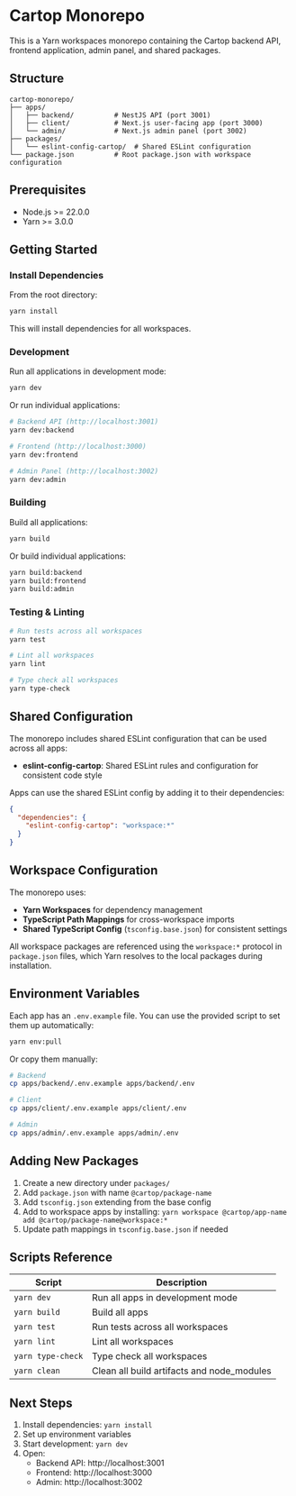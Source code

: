 # Cartop Monorepo

This is a Yarn workspaces monorepo containing the Cartop backend API, frontend application, admin panel, and shared packages.

## Structure

```
cartop-monorepo/
├── apps/
│   ├── backend/          # NestJS API (port 3001)
│   ├── client/           # Next.js user-facing app (port 3000)
│   └── admin/            # Next.js admin panel (port 3002)
├── packages/
│   └── eslint-config-cartop/  # Shared ESLint configuration
└── package.json          # Root package.json with workspace configuration
```

## Prerequisites

- Node.js >= 22.0.0
- Yarn >= 3.0.0

## Getting Started

### Install Dependencies

From the root directory:

```bash
yarn install
```

This will install dependencies for all workspaces.

### Development

Run all applications in development mode:

```bash
yarn dev
```

Or run individual applications:

```bash
# Backend API (http://localhost:3001)
yarn dev:backend

# Frontend (http://localhost:3000)
yarn dev:frontend

# Admin Panel (http://localhost:3002)
yarn dev:admin
```

### Building

Build all applications:

```bash
yarn build
```

Or build individual applications:

```bash
yarn build:backend
yarn build:frontend
yarn build:admin
```

### Testing & Linting

```bash
# Run tests across all workspaces
yarn test

# Lint all workspaces
yarn lint

# Type check all workspaces
yarn type-check
```

## Shared Configuration

The monorepo includes shared ESLint configuration that can be used across all apps:

- **eslint-config-cartop**: Shared ESLint rules and configuration for consistent code style

Apps can use the shared ESLint config by adding it to their dependencies:

```json
{
  "dependencies": {
    "eslint-config-cartop": "workspace:*"
  }
}
```

## Workspace Configuration

The monorepo uses:

- **Yarn Workspaces** for dependency management
- **TypeScript Path Mappings** for cross-workspace imports
- **Shared TypeScript Config** (`tsconfig.base.json`) for consistent settings

All workspace packages are referenced using the `workspace:*` protocol in `package.json` files, which Yarn resolves to the local packages during installation.

## Environment Variables

Each app has an `.env.example` file. You can use the provided script to set them up automatically:

```bash
yarn env:pull
```

Or copy them manually:

```bash
# Backend
cp apps/backend/.env.example apps/backend/.env

# Client
cp apps/client/.env.example apps/client/.env

# Admin
cp apps/admin/.env.example apps/admin/.env
```

## Adding New Packages

1. Create a new directory under `packages/`
2. Add `package.json` with name `@cartop/package-name`
3. Add `tsconfig.json` extending from the base config
4. Add to workspace apps by installing: `yarn workspace @cartop/app-name add @cartop/package-name@workspace:*`
5. Update path mappings in `tsconfig.base.json` if needed

## Scripts Reference

| Script | Description |
|--------|-------------|
| `yarn dev` | Run all apps in development mode |
| `yarn build` | Build all apps |
| `yarn test` | Run tests across all workspaces |
| `yarn lint` | Lint all workspaces |
| `yarn type-check` | Type check all workspaces |
| `yarn clean` | Clean all build artifacts and node_modules |

## Next Steps

1. Install dependencies: `yarn install`
2. Set up environment variables
3. Start development: `yarn dev`
4. Open:
   - Backend API: http://localhost:3001
   - Frontend: http://localhost:3000
   - Admin: http://localhost:3002
